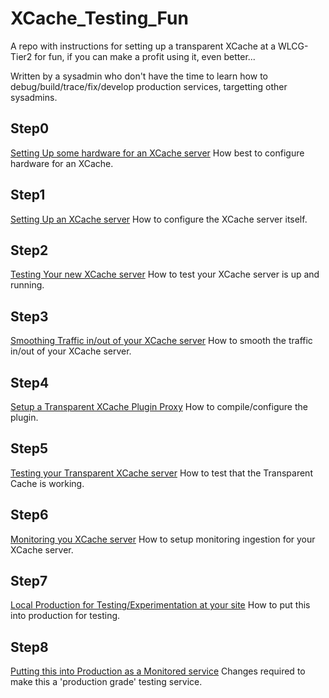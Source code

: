 # XCache_Testing_Fun
A repo with instructions for setting up a transparent XCache at a WLCG-Tier2 for fun, if you can make a profit using it, even better...


Written by a sysadmin who don't have the time to learn how to debug/build/trace/fix/develop production services, targetting other sysadmins.

## Step0
[Setting Up some hardware for an XCache server](docs/xcache_hardware_requirements.md)
How best to configure hardware for an XCache.

## Step1
[Setting Up an XCache server](docs/xcache_server_setup.md)
How to configure the XCache server itself.

## Step2
[Testing Your new XCache server](docs/xcache_server_testing.md)
How to test your XCache server is up and running.

## Step3
[Smoothing Traffic in/out of your XCache server](docs/xcache_server_traffic_smoothing.md)
How to smooth the traffic in/out of your XCache server.

## Step4
[Setup a Transparent XCache Plugin Proxy](docs/xcache_proxy_plugin.md)
How to compile/configure the plugin.

## Step5
[Testing your Transparent XCache server](docs/xcache_transparent_testing.md)
How to test that the Transparent Cache is working.

## Step6
[Monitoring you XCache server](docs/xcache_monitoring.md)
How to setup monitoring ingestion for your XCache server.

## Step7
[Local Production for Testing/Experimentation at your site](docs/xcache_production_testing.md)
How to put this into production for testing.

## Step8
[Putting this into Production as a Monitored service](docs/xcache_for_production.md)
Changes required to make this a 'production grade' testing service.

